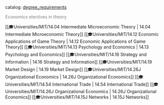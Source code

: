 catalog: [degree_requirements](https://eecsis.mit.edu/degree_requirements.html#ECONTH)

<font style="color: grey">Economics electives in theory</font>

<span class="sus-course">[[🎓Universities/MIT/14.04 Intermediate Microeconomic Theory | 14.04 Intermediate Microeconomic Theory]]</span>
<span class="sus-course">[[🎓Universities/MIT/14.12 Economic Applications of Game Theory | 14.12 Economic Applications of Game Theory]]</span>
<span class="sus-course">[[🎓Universities/MIT/14.13 Psychology and Economics | 14.13 Psychology and Economics]]</span>
<span class="sus-course">[[🎓Universities/MIT/14.16 Strategy and Information | 14.16 Strategy and Information]]</span>
<span class="sus-course">[[🎓Universities/MIT/14.19 Market Design | 14.19 Market Design]]</span>
<span class="sus-course">[[🎓Universities/MIT/14.26J Organizational Economics | 14.26J Organizational Economics]]</span>
<span class="sus-course">[[🎓Universities/MIT/14.54 International Trade | 14.54 International Trade]]</span>
<span class="sus-course">[[🎓Universities/MIT/14.26J Organizational Economics | 14.26J Organizational Economics]]</span>
<span class="sus-course">[[🎓Universities/MIT/14.15J Networks | 14.15J Networks]]</span>


